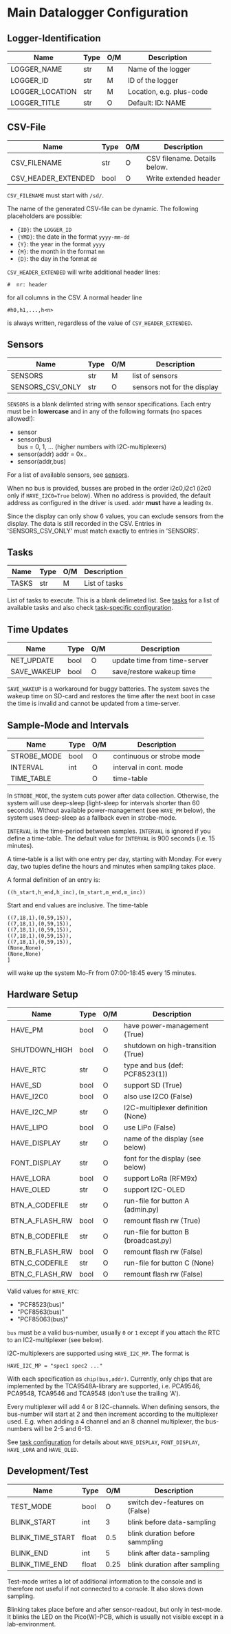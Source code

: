 Main Datalogger Configuration
=============================

Logger-Identification
---------------------

| Name              | Type | O/M | Description                 |
|-------------------|------|-----|-----------------------------|
| LOGGER_NAME       | str  |  M  | Name of the logger          |
| LOGGER_ID         | str  |  M  | ID of the logger            |
| LOGGER_LOCATION   | str  |  M  | Location, e.g. plus-code    |
| LOGGER_TITLE      | str  |  O  | Default: ID: NAME           |


CSV-File
--------

| Name                | Type | O/M | Description                 |
|---------------------|------|-----|-----------------------------|
| CSV_FILENAME        | str  |  O  | CSV filename. Details below.|
| CSV_HEADER_EXTENDED | bool |  O  | Write extended header       |

`CSV_FILENAME` must start with  `/sd/`.

The name of the generated CSV-file can be dynamic. The following
placeholders are possible:

  - `{ID}`: the `LOGGER_ID`
  - `{YMD}`: the date in the format `yyyy-mm-dd`
  - `{Y}`: the year in the format `yyyy`
  - `{M}`: the month in the format `mm`
  - `{D}`: the day in the format `dd`

`CSV_HEADER_EXTENDED` will write additional header lines:

    #  nr: header

for all columns in the CSV. A normal header line

    #h0,h1,...,h<n>

is always written, regardless of the value of `CSV_HEADER_EXTENDED`.


Sensors
-------

| Name                | Type | O/M | Description                 |
|---------------------|------|-----|-----------------------------|
| SENSORS             | str  |  M  | list of sensors             |
| SENSORS_CSV_ONLY    | str  |  O  | sensors not for the display |

`SENSORS` is a blank delimted string with sensor specifications.
Each entry must be in **lowercase** and in any of the
following formats (no spaces allowed!):

  - sensor
  - sensor(bus)  
    bus = 0, 1, ... (higher numbers with I2C-multiplexers)
  - sensor(addr) 
    addr = 0x..
  - sensor(addr,bus)

For a list of available sensors, see [sensors](./sensors.md).

When no bus is provided, busses are probed in the order i2c0,i2c1
(i2c0 only if `HAVE_I2C0=True` below).  When no address is provided,
the default address as configured in the driver is used. `addr`
**must** have a leading `0x`.

Since the display can only show 6 values, you can exclude sensors
from the display. The data is still recorded in the CSV.
Entries in 'SENSORS_CSV_ONLY' must match exactly to entries in 'SENSORS'.


Tasks
-----

| Name                | Type | O/M | Description                 |
|---------------------|------|-----|-----------------------------|
| TASKS               | str  |  M  | List of tasks               |

List of tasks to execute. This is a blank delimeted list. See
[tasks](./tasks.md) for a list of available tasks and also check
[task-specific configuration](./core_config_tasks.md).


Time Updates
------------


| Name                | Type | O/M | Description                 |
|---------------------|------|-----|-----------------------------|
| NET_UPDATE          | bool |  O  | update time from time-server|
| SAVE_WAKEUP         | bool |  O  | save/restore wakeup time    |

`SAVE_WAKEUP` is a workaround for buggy batteries. The system
saves the wakeup time on SD-card and restores the time after the
next boot in case the time is invalid and cannot be updated
from a time-server.


Sample-Mode and Intervals
-------------------------


| Name                | Type | O/M | Description                 |
|---------------------|------|-----|-----------------------------|
| STROBE_MODE         | bool |  O  | continuous or strobe mode   |
| INTERVAL            | int  |  O  | interval in cont. mode      |
| TIME_TABLE          |      |  O  | time-table                  |

In `STROBE_MODE`, the system cuts power after data
collection. Otherwise, the system will use deep-sleep (light-sleep for
intervals shorter than 60 seconds). Without available power-management
(see `HAVE_PM` below), the system uses deep-sleep as a fallback even
in strobe-mode.

`INTERVAL` is the time-period between samples. `INTERVAL` is ignored
if you define a time-table. The default value for `INTERVAL` is
900 seconds (i.e. 15 minutes).

A time-table is a list with one entry per day, starting with Monday.
For every day, two tuples define the hours and minutes when sampling
takes place.

A formal definition of an entry is:

    ((h_start,h_end,h_inc),(m_start,m_end,m_inc))

Start and end values are inclusive. The time-table

    ((7,18,1),(0,59,15)),
    ((7,18,1),(0,59,15)),
    ((7,18,1),(0,59,15)),
    ((7,18,1),(0,59,15)),
    ((7,18,1),(0,59,15)),
    (None,None),
    (None,None)
    ]

will wake up the system Mo-Fr from 07:00-18:45 every 15 minutes.


Hardware Setup
--------------

| Name                | Type | O/M | Description                          |
|---------------------|------|-----|--------------------------------------|
| HAVE_PM             | bool |  O  | have power-management (True)         |
| SHUTDOWN_HIGH       | bool |  O  | shutdown on high-transition (True)   |
| HAVE_RTC            | str  |  O  | type and bus (def: PCF8523(1))       |
| HAVE_SD             | bool |  O  | support SD (True)                    |
| HAVE_I2C0           | bool |  O  | also use I2C0 (False)                |
| HAVE_I2C_MP         | str  |  O  | I2C-multiplexer definition (None)    |
| HAVE_LIPO           | bool |  O  | use LiPo (False)                     |
| HAVE_DISPLAY        | str  |  O  | name of the display (see below)      |
| FONT_DISPLAY        | str  |  O  | font for the display (see below)     |
| HAVE_LORA           | bool |  O  | support LoRa (RFM9x)                 |
| HAVE_OLED           | str  |  O  | support I2C-OLED                     |
| BTN_A_CODEFILE      | str  |  O  | run-file for button A (admin.py)     |
| BTN_A_FLASH_RW      | bool |  O  | remount flash rw (True)              |
| BTN_B_CODEFILE      | str  |  O  | run-file for button B (broadcast.py) |
| BTN_B_FLASH_RW      | bool |  O  | remount flash rw (False)             |
| BTN_C_CODEFILE      | str  |  O  | run-file for button C (None)         |
| BTN_C_FLASH_RW      | bool |  O  | remount flash rw (False)             |

Valid values for `HAVE_RTC`:

  - "PCF8523(bus)"
  - "PCF8563(bus)"
  - "PCF85063(bus)"

`bus` must be a valid bus-number, usually `0` or `1` except if you
attach the RTC to an IC2-multiplexer (see below).

I2C-multiplexers are supported using `HAVE_I2C_MP`. The format is

    HAVE_I2C_MP = "spec1 spec2 ..."

With each specification as `chip(bus,addr)`. Currently, only chips
that are implemented by the TCA9548A-library are supported, i.e.
PCA9546, PCA9548, TCA9546 and TCA9548 (don't use the trailing 'A').

Every multiplexer will add 4 or 8 I2C-channels. When defining
sensors, the bus-number will start at 2 and then increment according
to the multiplexer used. E.g. when adding a 4 channel and an 8 channel
multiplexer, the bus-numbers will be 2-5 and 6-13.

See [task configuration](./core_config_tasks.md) for details about
`HAVE_DISPLAY`, `FONT_DISPLAY`, `HAVE_LORA` and `HAVE_OLED`. 


Development/Test
----------------

| Name                | Type | O/M | Description                     |
|---------------------|------|-----|---------------------------------|
| TEST_MODE           | bool |  O  | switch dev-features on (False)  |
| BLINK_START         | int  |  3  | blink before data-sampling      |
| BLINK_TIME_START    | float| 0.5 | blink duration before sammpling |
| BLINK_END           | int  |  5  | blink after data-sampling       |
| BLINK_TIME_END      | float| 0.25| blink duration after sampling   |

Test-mode writes a lot of additional information to the console and
is therefore not useful if not connected to a console. It also slows
down sampling.

Blinking takes place before and after sensor-readout, but only in
test-mode. It blinks the LED on the Pico(W)-PCB, which is usually
not visible except in a lab-environment.
